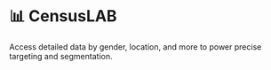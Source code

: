 # :bar_chart: CensusLAB

Access detailed data by gender, location, and more to power precise targeting and segmentation.
